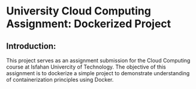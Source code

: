 University Cloud Computing Assignment: Dockerized Project
=========================================================

Introduction:
-------------

This project serves as an assignment submission for the Cloud Computing course at Isfahan Univercity of Technology. The objective of this assignment is to dockerize a simple project to demonstrate understanding of containerization principles using Docker.

